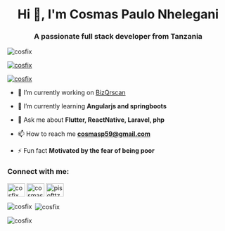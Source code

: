 <h1 align="center">Hi 👋, I'm Cosmas Paulo Nhelegani</h1>
<h3 align="center">A passionate full stack developer from Tanzania</h3>

<p align="left"> <img src="https://komarev.com/ghpvc/?username=cosfix&label=Profile%20views&color=0e75b6&style=flat" alt="cosfix" /> </p>

<p align="left"> <a href="https://github.com/ryo-ma/github-profile-trophy"><img src="https://github-profile-trophy.vercel.app/?username=cosfix" alt="cosfix" /></a> </p>

<p align="left"> <a href="https://twitter.com/cosfix" target="blank"><img src="https://img.shields.io/twitter/follow/cosfix?logo=twitter&style=for-the-badge" alt="cosfix" /></a> </p>

- 🔭 I’m currently working on [BizQrscan](www.bizqrscan.com)

- 🌱 I’m currently learning **Angularjs and springboots**

- 💬 Ask me about **Flutter, ReactNative, Laravel, php**

- 📫 How to reach me **cosmasp59@gmail.com**

- ⚡ Fun fact **Motivated by the fear of being poor**

<h3 align="left">Connect with me:</h3>
<p align="left">
<a href="https://twitter.com/cosfix" target="blank"><img align="center" src="https://raw.githubusercontent.com/rahuldkjain/github-profile-readme-generator/master/src/images/icons/Social/twitter.svg" alt="cosfix" height="30" width="40" /></a>
<a href="https://linkedin.com/in/cosmas paulo" target="blank"><img align="center" src="https://raw.githubusercontent.com/rahuldkjain/github-profile-readme-generator/master/src/images/icons/Social/linked-in-alt.svg" alt="cosmas paulo" height="30" width="40" /></a>
<a href="https://instagram.com/pisofttz" target="blank"><img align="center" src="https://raw.githubusercontent.com/rahuldkjain/github-profile-readme-generator/master/src/images/icons/Social/instagram.svg" alt="pisofttz" height="30" width="40" /></a>
</p>


<p><img align="left" src="https://github-readme-stats.vercel.app/api/top-langs?username=cosfix&show_icons=true&locale=en&layout=compact" alt="cosfix" /></p>

<p>&nbsp;<img align="center" src="https://github-readme-stats.vercel.app/api?username=cosfix&show_icons=true&locale=en" alt="cosfix" /></p>

<p><img align="center" src="https://github-readme-streak-stats.herokuapp.com/?user=cosfix&" alt="cosfix" /></p>
